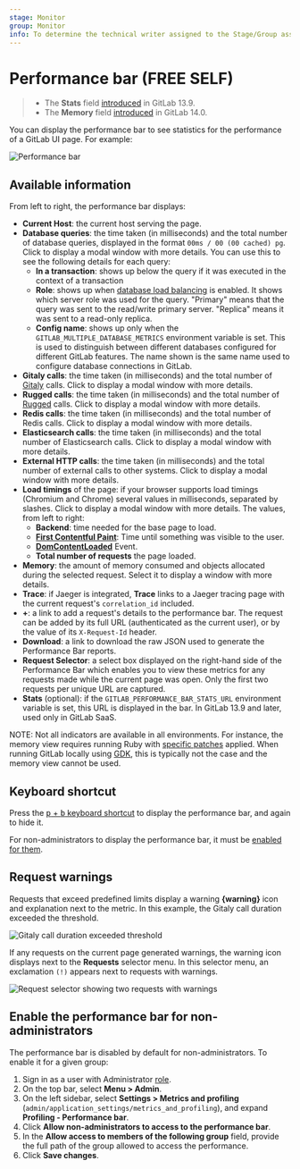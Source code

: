 ```yaml
---
stage: Monitor
group: Monitor
info: To determine the technical writer assigned to the Stage/Group associated with this page, see https://about.gitlab.com/handbook/engineering/ux/technical-writing/#assignments
---
```


# Performance bar **(FREE SELF)**

> - The **Stats** field [introduced](https://gitlab.com/gitlab-org/gitlab/-/issues/271551) in GitLab 13.9.
> - The **Memory** field [introduced](https://gitlab.com/gitlab-org/gitlab/-/issues/330736) in GitLab 14.0.

You can display the performance bar to see statistics for the performance of a GitLab UI page.
For example:

![Performance bar](img/performance_bar_v14_0.png)

## Available information

From left to right, the performance bar displays:

- **Current Host**: the current host serving the page.
- **Database queries**: the time taken (in milliseconds) and the total number
  of database queries, displayed in the format `00ms / 00 (00 cached) pg`. Click to display
  a modal window with more details. You can use this to see the following
  details for each query:
  - **In a transaction**: shows up below the query if it was executed in
    the context of a transaction
  - **Role**: shows up when [database load
    balancing](../../database_load_balancing.md) is enabled. It shows
    which server role was used for the query. "Primary" means that the query
    was sent to the read/write primary server. "Replica" means it was sent
    to a read-only replica.
  - **Config name**: shows up only when the
    `GITLAB_MULTIPLE_DATABASE_METRICS` environment variable is set. This is
    used to distinguish between different databases configured for different
    GitLab features. The name shown is the same name used to configure database
    connections in GitLab.
- **Gitaly calls**: the time taken (in milliseconds) and the total number of
  [Gitaly](../../gitaly/index.md) calls. Click to display a modal window with more
  details.
- **Rugged calls**: the time taken (in milliseconds) and the total number of
  [Rugged](../../nfs.md#improving-nfs-performance-with-gitlab) calls.
  Click to display a modal window with more details.
- **Redis calls**: the time taken (in milliseconds) and the total number of
  Redis calls. Click to display a modal window with more details.
- **Elasticsearch calls**: the time taken (in milliseconds) and the total number of
  Elasticsearch calls. Click to display a modal window with more details.
- **External HTTP calls**: the time taken (in milliseconds) and the total
  number of external calls to other systems. Click to display a modal window
  with more details.
- **Load timings** of the page: if your browser supports load timings (Chromium
  and Chrome) several values in milliseconds, separated by slashes.
  Click to display a modal window with more details. The values, from left to right:
  - **Backend**: time needed for the base page to load.
  - [**First Contentful Paint**](https://web.dev/first-contentful-paint/):
    Time until something was visible to the user.
  - [**DomContentLoaded**](https://developers.google.com/web/fundamentals/performance/critical-rendering-path/measure-crp) Event.
  - **Total number of requests** the page loaded.
- **Memory**: the amount of memory consumed and objects allocated during the selected request.
  Select it to display a window with more details.
- **Trace**: if Jaeger is integrated, **Trace** links to a Jaeger tracing page
  with the current request's `correlation_id` included.
- **+**: a link to add a request's details to the performance bar. The request
  can be added by its full URL (authenticated as the current user), or by the value of
  its `X-Request-Id` header.
- **Download**: a link to download the raw JSON used to generate the Performance Bar reports.
- **Request Selector**: a select box displayed on the right-hand side of the
  Performance Bar which enables you to view these metrics for any requests made while
  the current page was open. Only the first two requests per unique URL are captured.
- **Stats** (optional): if the `GITLAB_PERFORMANCE_BAR_STATS_URL` environment variable is set,
  this URL is displayed in the bar. In GitLab 13.9 and later, used only in GitLab SaaS.

NOTE:
Not all indicators are available in all environments. For instance, the memory view
requires running Ruby with [specific patches](https://gitlab.com/gitlab-org/gitlab-build-images/-/blob/master/patches/ruby/2.7.4/thread-memory-allocations-2.7.patch)
applied. When running GitLab locally using [GDK](../../../development/contributing/index.md#gitlab-development-kit),
this is typically not the case and the memory view cannot be used.

## Keyboard shortcut

Press the [<kbd>p</kbd> + <kbd>b</kbd> keyboard shortcut](../../../user/shortcuts.md) to display
the performance bar, and again to hide it.

For non-administrators to display the performance bar, it must be
[enabled for them](#enable-the-performance-bar-for-non-administrators).

## Request warnings

Requests that exceed predefined limits display a warning **{warning}** icon and
explanation next to the metric. In this example, the Gitaly call duration
exceeded the threshold.

![Gitaly call duration exceeded threshold](img/performance_bar_gitaly_threshold.png)

If any requests on the current page generated warnings, the warning icon displays
next to the **Requests** selector menu. In this selector menu, an exclamation `(!)`
appears next to requests with warnings.

![Request selector showing two requests with warnings](img/performance_bar_request_selector_warning.png)

## Enable the performance bar for non-administrators

The performance bar is disabled by default for non-administrators. To enable it
for a given group:

1. Sign in as a user with Administrator [role](../../../user/permissions.md).
1. On the top bar, select **Menu > Admin**.
1. On the left sidebar, select **Settings > Metrics and profiling**
   (`admin/application_settings/metrics_and_profiling`), and expand
   **Profiling - Performance bar**.
1. Click **Allow non-administrators to access to the performance bar**.
1. In the **Allow access to members of the following group** field, provide the full path of the
   group allowed to access the performance.
1. Click **Save changes**.
